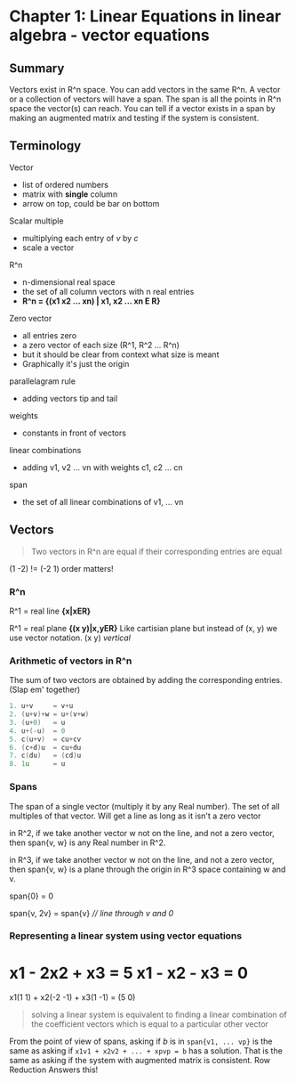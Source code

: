 # Chapter 1: Linear Equations in linear algebra - vector equations

## Summary
Vectors exist in R^n space. You can add vectors in the same R^n. A vector or a collection of vectors will have a span. The span is all the points in R^n space the vector(s) can reach. You can tell if a vector exists in a span by making an augmented matrix and testing if the system is consistent.

## Terminology

Vector
  - list of ordered numbers
  - matrix with **single** column
  - arrow on top, could be bar on bottom

Scalar multiple
  - multiplying each entry of *v* by *c*
  - scale a vector

R^n
  - n-dimensional real space
  - the set of all column vectors with n real entries
  - **R^n = {(x1 x2 ... xn) | x1, x2 ... xn E R}**

Zero vector
  - all entries zero
  - a zero vector of each size (R^1, R^2 ... R^n)
  - but it should be clear from context what size is meant
  - Graphically it's just the origin

parallelagram rule
  - adding vectors tip and tail

weights
  - constants in front of vectors

linear combinations
  - adding v1, v2 ... vn with weights c1, c2 ... cn

span
  - the set of all linear combinations of v1, ... vn



## Vectors

> Two vectors in R^n are equal if their corresponding entries are equal

(1 -2) != (-2 1)
order matters!

### R^n
R^1 = real line
**{x|xER}**

R^1 = real plane
**{(x y)|x,yER}**
Like cartisian plane but instead of (x, y) we use vector notation. (x y) *vertical*

### Arithmetic of vectors in R^n

The sum of two vectors are obtained by adding the corresponding entries. (Slap em' together)

```c++
1. u+v     = v+u
2. (u+v)+w = u+(v+w)
3. (u+0)   = u
4. u+(-u)  = 0
5. c(u+v)  = cu+cv
6. (c+d)u  = cu+du
7. c(du)   = (cd)u
8. 1u      = u
```

### Spans

The span of a single vector (multiply it by any Real number). The set of all multiples of that vector. Will get a line as long as it isn't a zero vector

in R^2, if we take another vector w not on the line, and not a zero vector, then span{v, w} is any Real number in R^2.

in R^3, if we take another vector w not on the line, and not a zero vector, then span{v, w} is a plane through the origin in R^3 space containing w and v.

span{0} = 0

span{v, 2v} = span{v} *// line through v and 0*

### Representing a linear system using vector equations

x1 - 2x2 + x3 = 5
x1 -  x2 - x3 = 0
==
x1(1 1) + x2(-2 -1) + x3(1 -1) = (5 0)

> solving a linear system is equivalent to finding a linear combination of the coefficient vectors which is equal to a particular other vector

From the point of view of spans, asking if *b* is in `span{v1, ... vp}` is the same as asking if `x1v1 + x2v2 + ... + xpvp = b` has a solution. That is the same as asking if the system with augmented matrix is consistent.
Row Reduction Answers this!
